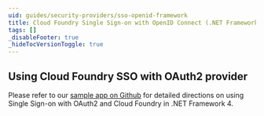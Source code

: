 ```yaml
---
uid: guides/security-providers/sso-openid-framework
title: Cloud Foundry Single Sign-on with OpenID Connect (.NET Framework)
tags: []
_disableFooter: true
_hideTocVersionToggle: true
---
```


## Using Cloud Foundry SSO with OAuth2 provider

Please refer to our [sample app on Github](https://github.com/SteeltoeOSS/Samples/tree/2.x/Security/src/AspDotNet4/CloudFoundrySingleSignon) for detailed directions on using Single Sign-on with OAuth2 and Cloud Foundry in .NET Framework 4.
